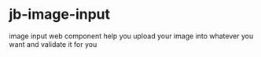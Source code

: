 # jb-image-input
image input web component help you upload your image into whatever you want and validate it for you

